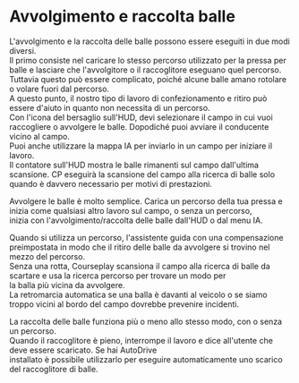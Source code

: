 # Avvolgimento e raccolta balle
  
L'avvolgimento e la raccolta delle balle possono essere eseguiti in due modi diversi.  
Il primo consiste nel caricare lo stesso percorso utilizzato per la pressa per balle e lasciare che l'avvolgitore o il raccoglitore eseguano quel percorso.  
Tuttavia questo può essere complicato, poiché alcune balle amano rotolare o volare fuori dal percorso.  
A questo punto, il nostro tipo di lavoro di confezionamento e ritiro può essere d'aiuto in quanto non necessita di un percorso.  
Con l'icona del bersaglio sull'HUD, devi selezionare il campo in cui vuoi raccogliere o avvolgere le balle. Dopodiché puoi avviare il conducente vicino al campo.  
Puoi anche utilizzare la mappa IA per inviarlo in un campo per iniziare il lavoro.  
Il contatore sull'HUD mostra le balle rimanenti sul campo dall'ultima scansione. CP eseguirà la scansione del campo alla ricerca di balle solo quando è davvero necessario per motivi di prestazioni.  


  
Avvolgere le balle è molto semplice. Carica un percorso della tua pressa e inizia come qualsiasi altro lavoro sul campo, o senza un percorso,  
inizia con l'avvolgimento/raccolta delle balle dall'HUD o dal menu IA.  


  
Quando si utilizza un percorso, l'assistente guida con una compensazione preimpostata in modo che il ritiro delle balle da avvolgere si trovino nel mezzo del percorso.  
Senza una rotta, Courseplay scansiona il campo alla ricerca di balle da scartare e usa la ricerca percorso per trovare un modo per  
la balla più vicina da avvolgere.  
La retromarcia automatica se una balla è davanti al veicolo o se siamo troppo vicini al bordo del campo dovrebbe prevenire incidenti.  


  
La raccolta delle balle funziona più o meno allo stesso modo, con o senza un percorso.  
Quando il raccoglitore è pieno, interrompe il lavoro e dice all'utente che deve essere scaricato. Se hai AutoDrive  
installato è possibile utilizzarlo per eseguire automaticamente uno scarico del raccoglitore di balle.  


